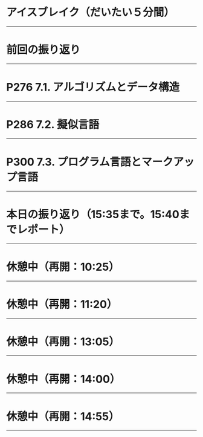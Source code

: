 # アイスブレイク（だいたい５分間）

---

# 前回の振り返り

---

# P276 7.1. アルゴリズムとデータ構造

---

# P286 7.2. 擬似言語

---

# P300 7.3. プログラム言語とマークアップ言語

---

# 本日の振り返り（15:35まで。15:40までレポート）

---

# 休憩中（再開：10:25）

---

# 休憩中（再開：11:20）

---

# 休憩中（再開：13:05）

---

# 休憩中（再開：14:00）

---

# 休憩中（再開：14:55）

---
